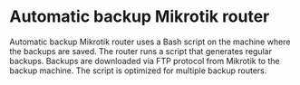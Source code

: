 # Automatic backup Mikrotik router
Automatic backup Mikrotik router uses a Bash script on the machine where the backups are saved. The router runs a script that generates regular backups. Backups are downloaded via FTP protocol from Mikrotik to the backup machine. The script is optimized for multiple backup routers.
